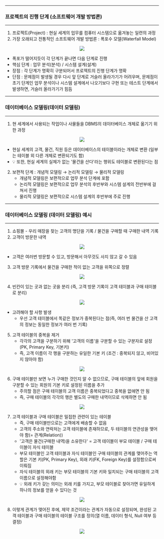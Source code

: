 -----
### 프로젝트의 진행 단계 (소프트웨어 개발 방법론)
-----
1. 프로젝트(Project) : 현실 세계의 업무를 컴퓨터 시스템으로 옮겨놓는 일련의 과정
2. 가장 오래되고 전통적인 소프트웨어 개발 방법론 : 폭포수 모델(Waterfall Model)
<div align="center">
<img src="https://github.com/sooyounghan/Computer-Science/assets/34672301/39d7c161-9c2c-4c52-a950-87c05666ee53">
</div>

  - 폭포가 떨어지듯이 각 단계가 끝나면 다음 단계로 진행
  - 핵심 단계 : 업무 분석(분석) / 시스템 설계(설계)
  - 장점 : 각 단계가 명확히 구분되어서 프로젝트의 진행 단계가 명확
  - 단점 : 문제점이 발생될 경우 다시 앞 단계로 거슬러 올라가기가 어려우며, 문제점이 초기 단계인 업무 분석이나 시스템 설계에서 나오기보다 구현 또는 테스트 단계에서 발생하면, 거슬러 올라가기가 힘듬

-----
### 데이터베이스 모델링(데이터 모델링)
-----
1. 현 세계에서 사용되는 작업이나 사물들을 DBMS의 데이터베이스 개체로 옮기기 위한 과정
<div align="center">
<img src="https://github.com/sooyounghan/Computer-Science/assets/34672301/3540ee17-5dc4-4a0c-9b2e-a33777caa9cb">
</div>

  - 현실 세계의 고객, 물건, 직원 등은 데이터베이스의 테이블이라는 개체로 변환 (일부는 테이블 외 다른 개체로 변환되기도 함)
  - 💡 또한, 현실 세계의 실체가 없는 '물건을 산다'라는 행위도 테이블로 변환된다는 점

2. 보편적 단계 : 개념적 모델링 → 논리적 모델링 → 물리적 모델링
   - 개념적 모델링은 보편적으로 업무 분석 단계에 포함
   - 논리적 모델링은 보편적으로 업무 분석의 후반부와 시스템 설계의 전반부에 걸쳐서 진행
   - 물리적 모델링은 보편적으로 시스템 설계의 후반부에 주로 진행

-----
### 데이터베이스 모델링 (데이터 모델링) 예시
-----
1. 쇼핑몰 - 우리 매장을 찾는 고객의 명단을 기록 / 물건을 구매할 때 구매한 내역 기록
2. 고객이 방문한 내역
<div align="center">
<img src="https://github.com/sooyounghan/Computer-Science/assets/34672301/f7bb6983-3876-4ff4-bc4c-7f509c0f89be">
</div>

  - 고객은 여러번 방문할 수 있고, 방문해서 아무것도 사지 않고 갈 수 있음

3. 고객 방문 기록에서 물건을 구매한 적이 없는 고객을 위쪽으로 정렬
<div align="center">
<img src="https://github.com/sooyounghan/Computer-Science/assets/34672301/25a98ade-8698-4a77-b7c7-fbbf5aa78a7e">
</div>

4. 빈칸이 있는 곳과 없는 곳을 분리 (즉, 고객 방문 기록이 고객 테이블과 구매 테이블로 분리)
<div align="center">
<img src="https://github.com/sooyounghan/Computer-Science/assets/34672301/78e218d9-65dc-42eb-8da6-7cb212583250">
</div>

  - 고려해야 할 사항 발생
    + 우선 고객 테이블에서 똑같은 정보가 중복된다는 점(즉, 여러 번 물건을 산 고객의 정보는 동일한 정보가 여러 번 기록)

5. 고객 테이블의 중복을 제거
   - 각각의 고객을 구분하기 위해 '고객의 이름'을 구분할 수 있는 구분자로 설정(PK, Primary Key, 기본키)
   - 즉, 고객 이름이 각 행을 구분하는 유일한 기본 키 (조건 : 중복되지 않고, 비어있지 않아야 함)
<div align="center">
<img src="https://github.com/sooyounghan/Computer-Science/assets/34672301/f6b18079-2341-4ff9-8935-c6b7e0f6d256">
</div>

6. 구매 테이블만 보면 누가 구매한 것인지 알 수 없으므로, 구매 테이블의 앞에 회원을 구분할 수 있는 회원의 기본 키로 설정된 이름을 추가
   - 주의할 점은 구매 테이블의 고객 이름은 중복되었다고 중복을 없애면 안 됨
   - 즉, 구매 테이블의 각각의 행은 별도의 구매한 내역이므로 삭제하면 안 됨
<div align="center">
<img src="https://github.com/sooyounghan/Computer-Science/assets/34672301/22dd27a2-1fba-4cf2-ba7f-7513a198f8b6">
</div>

7. 고객 테이블과 구매 테이블은 밀접한 관련이 있는 테이블
   - 즉, 구매 테이블만으로는 고객에게 배송할 수 없음
   - 고객의 주소와 연락처는 고객 테이블에 존재하므로, 두 테이블의 연관성을 맺어야 함(= 관계(Relation))
   - '고객은 물건(구매한 내역)을 소유한다' = 고객 테이블이 부모 테이블 / 구매 테이블이 자식 테이블
   - 부모 테이블인 고객 테이블과 자식 테이블인 구매 테이블의 관계를 맺어주는 역할은 기본 키(PK, Primary Key), 외래 키(FK, Foreign Key)를 설정함으로써 이뤄짐
   - 자식 테이블의 외래 키는 부모 테이블의 기본 키와 일치되는 구매 테이블의 고객 이름으로 설정해야함
   - 💡 외래 키가 갖는 의미는 외래 키를 가지고, 부모 테이블로 찾아가면 유일하게 하나의 정보를 얻을 수 있다는 것
<div align="center">
<img src="https://github.com/sooyounghan/Computer-Science/assets/34672301/6d0de5e2-1715-4aad-9edb-f3a23964cabf">
</div>

8. 이렇게 관계가 맺어진 후에, 제약 조건이라는 관계가 자동으로 설정되며, 완성된 고객 테이블과 구매 테이블의 테이블 구조를 정의(열 이름, 데이터 형식, Null 여부 등 결정)
<div align="center">
<img src="https://github.com/sooyounghan/Computer-Science/assets/34672301/75690db0-e284-4dcb-85bf-8bd39d7ce4c2">
</div>
